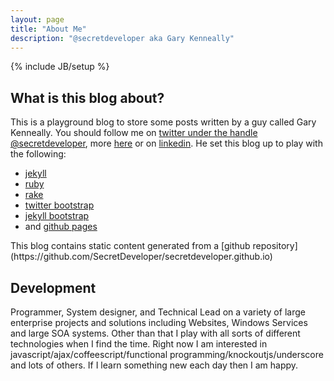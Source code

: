 ```yaml
---
layout: page
title: "About Me"
description: "@secretdeveloper aka Gary Kenneally"
---
```

{% include JB/setup %}
## What is this blog about?
This is a playground blog to store some posts written by a guy called Gary Kenneally.  You should follow me on [twitter under the handle @secretdeveloper](http://twitter.com/secretdeveloper), more  [here]({{BASE_PATH}}/pages/about) or on [linkedin](http://www.linkedin.com/profile/view?id=49530287&trk=tab_pro).  He set this blog up to play with the following:
<ul>
  <li><span><a href="http://jekyllrb.com/">jekyll</a></span></li>
  <li><span><a href="http://www.ruby-lang.org/en/">ruby</a></span></li>
  <li><span><a href="http://rake.rubyforge.org/">rake</a></span></li> 
  <li><span><a href="http://twitter.github.io/bootstrap/">twitter bootstrap</a></span></li>
  <li><span><a href="http://jekyllbootstrap.com/">jekyll bootstrap</a></span></li>
  <li><span>and <a href="http://pages.github.com/">github pages</a></span></li>  
</ul> 
This blog contains static content generated from a [github repository](https://github.com/SecretDeveloper/secretdeveloper.github.io)

## Development
Programmer, System designer, and Technical Lead on a variety of large enterprise projects and solutions including Websites, Windows Services and large SOA systems. Other than that I play with all sorts of different technologies when I find the time.  Right now I am interested in javascript/ajax/coffeescript/functional programming/knockoutjs/underscore and lots of others.  If I learn something new each day then I am happy.
